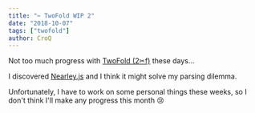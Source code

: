 ```yaml
---
title: "✂︎ TwoFold WIP 2"
date: "2018-10-07"
tags: ["twofold"]
author: CroQ
---
```


Not too much progress with [TwoFold (2✂︎f)](https://github.com/ShinyTrinkets/twofold.js) these days...

I discovered [Nearley.js](https://nearley.js.org/) and I think it might solve my parsing dilemma.

Unfortunately, I have to work on some personal things these weeks, so I don't think I'll make any progress this month 😢
